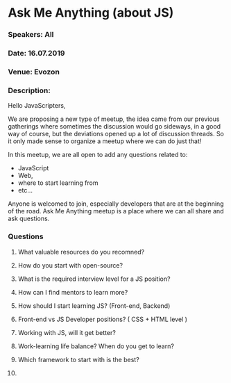 # Ask Me Anything (about JS)
### Speakers: All
### Date: 16.07.2019
### Venue: Evozon
### Description:
Hello JavaScripters,

We are proposing a new type of meetup, the idea came from our previous gatherings where sometimes the discussion would go sideways, in a good way of course, but the deviations opened up a lot of discussion threads. So it only made sense to organize a meetup where we can do just that!

In this meetup, we are all open to add any questions related to:
* JavaScript
* Web,
* where to start learning from
* etc…

Anyone is welcomed to join, especially developers that are at the beginning of the road.
Ask Me Anything meetup is a place where we can all share and ask questions.

### Questions
1. What valuable resources do you recomned?

2. How do you start with open-source?

3. What is the required interview level for a JS position?

4. How can I find mentors to learn more?

5. How should I start learning JS? (Front-end, Backend)

6. Front-end vs JS Developer positions? ( CSS + HTML level )

7. Working with JS, will it get better?

8. Work-learning life balance? When do you get to learn?

9. Which framework to start with is the best?

10.
